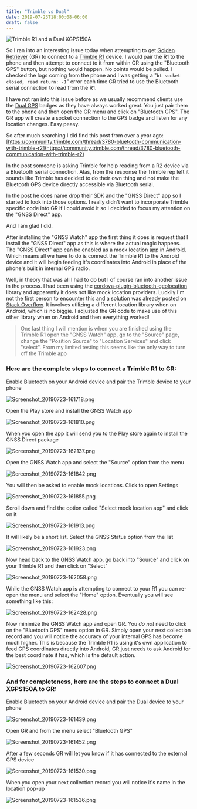 ```yaml
---
title: "Trimble vs Dual"
date: 2019-07-23T18:00:08-06:00
draft: false
---
```


![Trimble R1 and a Dual XGPS150A](/img/trimble_vs_dual_sm.jpg)

So I ran into an interesting issue today when attempting to get [Golden Retriever](http://goldenretrieverapp.com) (GR) to connect to a [Trimble R1](https://www.trimble.com/r1) device. I would pair the R1 to the phone and then attempt to connect to it from within GR using the "Bluetooth GPS" button, but nothing would happen. No points would be pulled. I checked the logs coming from the phone and I was getting a "`bt socket closed, read return: -1`" error each time GR tried to use the Bluetooth serial connection to read from the R1.

I have not ran into this issue before as we usually recommend clients use the [Dual GPS](https://gps.dualav.com) badges as they have always worked great. You just pair them to the phone and then open the GR menu and click on "Bluetooth GPS". The GR app will create a socket connection to the GPS badge and listen for any location changes. Easy peasy.

So after much searching I did find this post from over a year ago: [https://community.trimble.com/thread/3780-bluetooth-communication-with-trimble-r2](https://community.trimble.com/thread/3780-bluetooth-communication-with-trimble-r2)

In the post someone is asking Trimble for help reading from a R2 device via a Bluetooth serial connection. Alas, from the response the Trimble rep left it sounds like Trimble has decided to do their own thing and not make the Bluetooth GPS device directly accessible via Bluetooth serial.

In the post he does name drop their SDK and the "GNSS Direct" app so I started to look into those options. I really didn't want to incorporate Trimble specific code into GR if I could avoid it so I decided to focus my attention on the "GNSS Direct" app.

And I am glad I did.

After installing the "GNSS Watch" app the first thing it does is request that I install the "GNSS Direct" app as this is where the actual magic happens. The "GNSS Direct" app can be enabled as a mock location app in Android. Which means all we have to do is connect the Trimble R1 to the Android device and it will begin feeding it's coordinates into Android in place of the phone's built in internal GPS radio.

Well, in theory that was all I had to do but I of course ran into another issue in the process. I had been using the [cordova-plugin-bluetooth-geolocation](https://github.com/heigeo/cordova-plugin-bluetooth-geolocation) library and apparently it does not like mock location providers. Luckily I'm not the first person to encounter this and a solution was already posted on [Stack Overflow](https://stackoverflow.com/questions/35899557/accessing-mock-bluetooth-gps-coordinates-in-cordova-geolocation). It involves utilizing a different location library when on Android, which is no biggie. I adjusted the GR code to make use of this other library when on Android and then everything worked!

>One last thing I will mention is when you are finished using the Trimble R1 open the "GNSS Watch" app, go to the "Source" page, change the "Position Source" to "Location Services" and click "select". From my limited testing this seems like the only way to turn off the Trimble app




### Here are the complete steps to connect a Trimble R1 to GR:

Enable Bluetooth on your Android device and pair the Trimble device to your phone

![Screenshot_20190723-161718.png](/img/Screenshot_20190723-161718.png)

Open the Play store and install the GNSS Watch app

![Screenshot_20190723-161810.png](/img/Screenshot_20190723-161810.png)

When you open the app it will send you to the Play store again to install the GNSS Direct package

![Screenshot_20190723-162137.png](/img/Screenshot_20190723-162137.png)

Open the GNSS Watch app and select the "Source" option from the menu

![Screenshot_20190723-161842.png](/img/Screenshot_20190723-161842.png)

You will then be asked to enable mock locations. Click to open Settings

![Screenshot_20190723-161855.png](/img/Screenshot_20190723-161855.png)

Scroll down and find the option called "Select mock location app" and click on it

![Screenshot_20190723-161913.png](/img/Screenshot_20190723-161913.png)

It will likely be a short list. Select the GNSS Status option from the list

![Screenshot_20190723-161923.png](/img/Screenshot_20190723-161923.png)

Now head back to the GNSS Watch app, go back into "Source" and click on your Trimble R1 and then click on "Select"

![Screenshot_20190723-162058.png](/img/Screenshot_20190723-162058.png)

While the GNSS Watch app is attempting to connect to your R1 you can re-open the menu and select the "Home" option. Eventually you will see something like this:

![Screenshot_20190723-162428.png](/img/Screenshot_20190723-162428.png)

Now minimize the GNSS Watch app and open GR. You *do not* need to click on the "Bluetooth GPS" menu option in GR. Simply open your next collection record and you will notice the accuracy of your internal GPS has become much higher. This is because the Trimble R1 is using it's own application to feed GPS coordinates directly into Android, GR just needs to ask Android for the best coordinate it has, which is the default action.

![Screenshot_20190723-162607.png](/img/Screenshot_20190723-162607.png)


### And for completeness, here are the steps to connect a Dual XGPS150A to GR:

Enable Bluetooth on your Android device and pair the Dual device to your phone

![Screenshot_20190723-161439.png](/img/Screenshot_20190723-161439.png)

Open GR and from the menu select "Bluetooth GPS"

![Screenshot_20190723-161452.png](/img/Screenshot_20190723-161452.png)

After a few seconds GR will let you know if it has connected to the external GPS device

![Screenshot_20190723-161530.png](/img/Screenshot_20190723-161530.png)

When you open your next collection record you will notice it's name in the location pop-up

![Screenshot_20190723-161536.png](/img/Screenshot_20190723-161536.png)